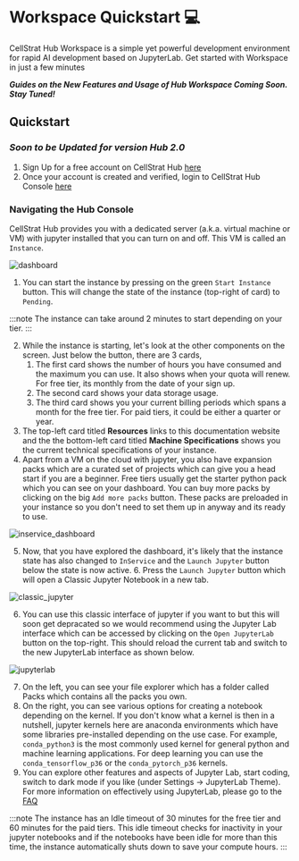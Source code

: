 # Workspace Quickstart 💻

CellStrat Hub Workspace is a simple yet powerful development environment for rapid AI development based on JupyterLab. Get started with Workspace in just a few minutes

**_Guides on the New Features and Usage of Hub Workspace Coming Soon. Stay Tuned!_**

## Quickstart
_<h3>Soon to be Updated for version Hub 2.0</h3>_

1. Sign Up for a free account on CellStrat Hub [here](https://cellstrathub.com/sign-up)
2. Once your account is created and verified, login to CellStrat Hub Console [here](https://console.cellstrathub.com/)

### Navigating the Hub Console

CellStrat Hub provides you with a dedicated server (a.k.a. virtual machine or VM) with jupyter installed that you can turn on and off. This VM is called an `Instance`.

![dashboard](/img/dashboard.jpg)

1. You can start the instance by pressing on the green `Start Instance` button. This will change the state of the instance (top-right of card) to `Pending`.

:::note
The instance can take around 2 minutes to start depending on your tier.
:::

2. While the instance is starting, let's look at the other components on the screen. Just below the button, there are 3 cards,
   1. The first card shows the number of hours you have consumed and the maximum you can use. It also shows when your quota will renew. For free tier, its monthly from the date of your sign up.
   2. The second card shows your data storage usage.
   3. The third card shows you your current billing periods which spans a month for the free tier. For paid tiers, it could be either a quarter or year.
3. The top-left card titled **Resources** links to this documentation website and the the bottom-left card titled **Machine Specifications** shows you the current technical specifications of your instance.
4. Apart from a VM on the cloud with jupyter, you also have expansion packs which are a curated set of projects which can give you a head start if you are a beginner. Free tiers usually get the starter python pack which you can see on your dashboard. You can buy more packs by clicking on the big `Add more packs` button. These packs are preloaded in your instance so you don't need to set them up in anyway and its ready to use.

![inservice_dashboard](/img/inservice_dashboard.jpg)

5. Now, that you have explored the dashboard, it's likely that the instance state has also changed to `InService` and the `Launch Jupyter` button below the state is now active. 6. Press the `Launch Jupyter` button which will open a Classic Jupyter Notebook in a new tab.

![classic_jupyter](/img/classic_jupyter.jpg)

6. You can use this classic interface of jupyter if you want to but this will soon get depracated so we would recommend using the Jupyter Lab interface which can be accessed by clicking on the `Open JupyterLab` button on the top-right. This should reload the current tab and switch to the new JupyterLab interface as shown below.

![jupyterlab](/img/jupyterlab.jpg)

7. On the left, you can see your file explorer which has a folder called Packs which contains all the packs you own.
8. On the right, you can see various options for creating a notebook depending on the kernel. If you don't know what a kernel is then in a nutshell, jupyter kernels here are anaconda environments which have some libraries pre-installed depending on the use case. For example, `conda_python3` is the most commonly used kernel for general python and machine learning applications. For deep learning you can use the `conda_tensorflow_p36` or the `conda_pytorch_p36` kernels.
9. You can explore other features and aspects of Jupyter Lab, start coding, switch to dark mode if you like (under Settings -> JupyterLab Theme). For more information on effectively using JupyterLab, please go to the [FAQ](/faq)

:::note
The instance has an Idle timeout of 30 minutes for the free tier and 60 minutes for the paid tiers. This idle timeout checks for inactivity in your jupyter notebooks and if the notebooks have been idle for more than this time, the instance automatically shuts down to save your compute hours.
:::
